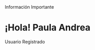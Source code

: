 <!DOCTYPE html>
<html>
<head>
  Información Importante
</head>
<body>
    <h1>¡Hola! Paula Andrea </h1>
    <p>Usuario Registrado</p>
</body>
</html>
